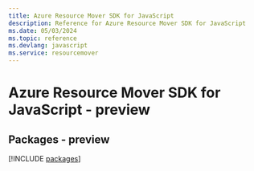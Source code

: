 ```yaml
---
title: Azure Resource Mover SDK for JavaScript
description: Reference for Azure Resource Mover SDK for JavaScript
ms.date: 05/03/2024
ms.topic: reference
ms.devlang: javascript
ms.service: resourcemover
---
```

# Azure Resource Mover SDK for JavaScript - preview
## Packages - preview
[!INCLUDE [packages](resource-mover-index.md)]
